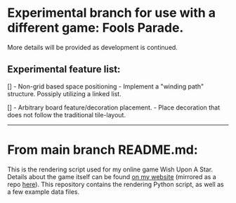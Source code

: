 
# Experimental branch for use with a different game: Fools Parade.

More details will be provided as development is continued. 

## Experimental feature list:

[] - Non-grid based space positioning
	- Implement a "winding path" structure. Possiply utilizing a linked list.
	
[] - Arbitrary board feature/decoration placement.
	- Place decoration that does not follow the traditional tile-layout.

---

# From main branch README.md:
	
This is the rendering script used for my online game Wish Upon A
Star. Details about the game itself can be
found [on my website](http://mercerenies.sdf.org/wuas/) (mirrored as a
repo [here](https://github.com/Mercerenies/personal-website)). This
repository contains the rendering Python script, as well as a few
example data files.
